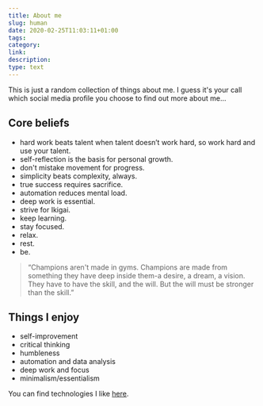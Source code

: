 ```yaml
---
title: About me
slug: human
date: 2020-02-25T11:03:11+01:00
tags: 
category: 
link: 
description: 
type: text
---
```


This is just a random collection of things about me.
I guess it's your call which social media profile you choose to find out more about me...


## Core beliefs

- hard work beats talent when talent doesn’t work hard, so work hard and use your talent.
- self-reflection is the basis for personal growth.
- don't mistake movement for progress.
- simplicity beats complexity, always.
- true success requires sacrifice.
- automation reduces mental load.
- deep work is essential.
- strive for Ikigai.
- keep learning.
- stay focused.
- relax.
- rest.
- be.

> “Champions aren't made in gyms. Champions are made from something they have deep inside them-a desire, a dream, a vision. They have to have the skill, and the will. But the will must be stronger than the skill.” 

## Things I enjoy

- self-improvement
- critical thinking
- humbleness
- automation and data analysis
- deep work and focus
- minimalism/essentialism

You can find technologies I like [here](/src/pages-md/techie.md.md).
